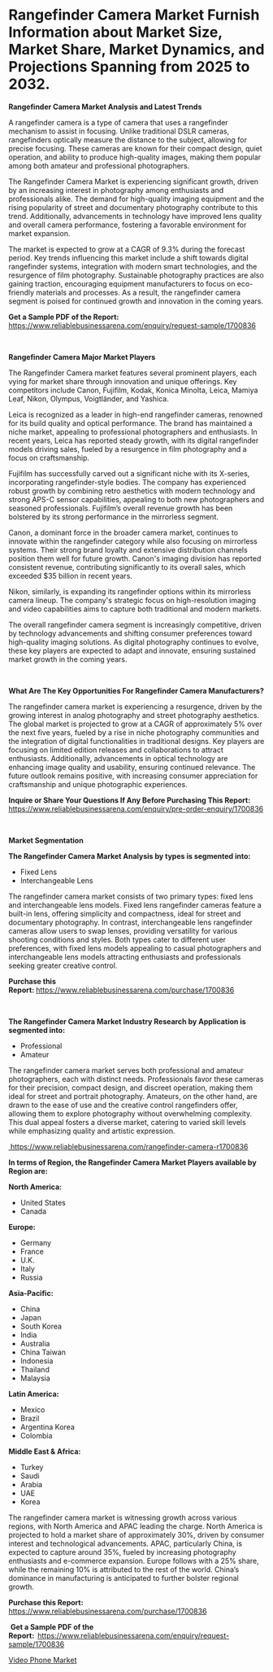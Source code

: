 <p><h1>Rangefinder Camera Market Furnish Information about Market Size, Market Share, Market Dynamics, and Projections Spanning from 2025 to 2032.</h1></p><p><strong>Rangefinder Camera Market Analysis and Latest Trends</strong></p>
<p><p>A rangefinder camera is a type of camera that uses a rangefinder mechanism to assist in focusing. Unlike traditional DSLR cameras, rangefinders optically measure the distance to the subject, allowing for precise focusing. These cameras are known for their compact design, quiet operation, and ability to produce high-quality images, making them popular among both amateur and professional photographers.</p><p>The Rangefinder Camera Market is experiencing significant growth, driven by an increasing interest in photography among enthusiasts and professionals alike. The demand for high-quality imaging equipment and the rising popularity of street and documentary photography contribute to this trend. Additionally, advancements in technology have improved lens quality and overall camera performance, fostering a favorable environment for market expansion.</p><p>The market is expected to grow at a CAGR of 9.3% during the forecast period. Key trends influencing this market include a shift towards digital rangefinder systems, integration with modern smart technologies, and the resurgence of film photography. Sustainable photography practices are also gaining traction, encouraging equipment manufacturers to focus on eco-friendly materials and processes. As a result, the rangefinder camera segment is poised for continued growth and innovation in the coming years.</p></p>
<p><strong>Get a Sample PDF of the Report:&nbsp;</strong> <a href="https://www.reliablebusinessarena.com/enquiry/request-sample/1700836?utm_campaign=2113&utm_medium=2&utm_source=Github&utm_content=ia&utm_term=10022025&utm_id=rangefinder-camera">https://www.reliablebusinessarena.com/enquiry/request-sample/1700836</a></p>
<p>&nbsp;</p>
<p><strong>Rangefinder Camera Major Market Players</strong></p>
<p><p>The Rangefinder Camera market features several prominent players, each vying for market share through innovation and unique offerings. Key competitors include Canon, Fujifilm, Kodak, Konica Minolta, Leica, Mamiya Leaf, Nikon, Olympus, Voigtländer, and Yashica.</p><p>Leica is recognized as a leader in high-end rangefinder cameras, renowned for its build quality and optical performance. The brand has maintained a niche market, appealing to professional photographers and enthusiasts. In recent years, Leica has reported steady growth, with its digital rangefinder models driving sales, fueled by a resurgence in film photography and a focus on craftsmanship.</p><p>Fujifilm has successfully carved out a significant niche with its X-series, incorporating rangefinder-style bodies. The company has experienced robust growth by combining retro aesthetics with modern technology and strong APS-C sensor capabilities, appealing to both new photographers and seasoned professionals. Fujifilm’s overall revenue growth has been bolstered by its strong performance in the mirrorless segment.</p><p>Canon, a dominant force in the broader camera market, continues to innovate within the rangefinder category while also focusing on mirrorless systems. Their strong brand loyalty and extensive distribution channels position them well for future growth. Canon's imaging division has reported consistent revenue, contributing significantly to its overall sales, which exceeded $35 billion in recent years.</p><p>Nikon, similarly, is expanding its rangefinder options within its mirrorless camera lineup. The company's strategic focus on high-resolution imaging and video capabilities aims to capture both traditional and modern markets.</p><p>The overall rangefinder camera segment is increasingly competitive, driven by technology advancements and shifting consumer preferences toward high-quality imaging solutions. As digital photography continues to evolve, these key players are expected to adapt and innovate, ensuring sustained market growth in the coming years.</p></p>
<p>&nbsp;</p>
<p><strong>What Are The Key Opportunities For Rangefinder Camera Manufacturers?</strong></p>
<p><p>The rangefinder camera market is experiencing a resurgence, driven by the growing interest in analog photography and street photography aesthetics. The global market is projected to grow at a CAGR of approximately 5% over the next five years, fueled by a rise in niche photography communities and the integration of digital functionalities in traditional designs. Key players are focusing on limited edition releases and collaborations to attract enthusiasts. Additionally, advancements in optical technology are enhancing image quality and usability, ensuring continued relevance. The future outlook remains positive, with increasing consumer appreciation for craftsmanship and unique photographic experiences.</p></p>
<p><strong>Inquire or Share Your Questions If Any Before Purchasing This Report:</strong> <a href="https://www.reliablebusinessarena.com/enquiry/pre-order-enquiry/1700836?utm_campaign=2113&utm_medium=2&utm_source=Github&utm_content=ia&utm_term=10022025&utm_id=rangefinder-camera">https://www.reliablebusinessarena.com/enquiry/pre-order-enquiry/1700836</a></p>
<p>&nbsp;</p>
<p><strong>Market Segmentation</strong></p>
<p><strong>The Rangefinder Camera Market Analysis by types is segmented into:</strong></p>
<p><ul><li>Fixed Lens</li><li>Interchangeable Lens</li></ul></p>
<p><p>The rangefinder camera market consists of two primary types: fixed lens and interchangeable lens models. Fixed lens rangefinder cameras feature a built-in lens, offering simplicity and compactness, ideal for street and documentary photography. In contrast, interchangeable lens rangefinder cameras allow users to swap lenses, providing versatility for various shooting conditions and styles. Both types cater to different user preferences, with fixed lens models appealing to casual photographers and interchangeable lens models attracting enthusiasts and professionals seeking greater creative control.</p></p>
<p><strong>Purchase this Report:&nbsp;</strong><a href="https://www.reliablebusinessarena.com/purchase/1700836?utm_campaign=2113&utm_medium=2&utm_source=Github&utm_content=ia&utm_term=10022025&utm_id=rangefinder-camera">https://www.reliablebusinessarena.com/purchase/1700836</a></p>
<p>&nbsp;</p>
<p><strong>The Rangefinder Camera Market Industry Research by Application is segmented into:</strong></p>
<p><ul><li>Professional</li><li>Amateur</li></ul></p>
<p><p>The rangefinder camera market serves both professional and amateur photographers, each with distinct needs. Professionals favor these cameras for their precision, compact design, and discreet operation, making them ideal for street and portrait photography. Amateurs, on the other hand, are drawn to the ease of use and the creative control rangefinders offer, allowing them to explore photography without overwhelming complexity. This dual appeal fosters a diverse market, catering to varied skill levels while emphasizing quality and artistic expression.</p></p>
<p><a href="https://www.reliablebusinessarena.com/rangefinder-camera-r1700836?utm_campaign=2113&utm_medium=2&utm_source=Github&utm_content=ia&utm_term=10022025&utm_id=rangefinder-camera">&nbsp;https://www.reliablebusinessarena.com/rangefinder-camera-r1700836</a></p>
<p><strong>In terms of Region, the Rangefinder Camera Market Players available by Region are:</strong></p>
<p>
    <p> <strong> North America: </strong>
        <ul>
            <li>United States</li>
            <li>Canada</li>
        </ul>
        </p> 
    <p> <strong> Europe: </strong>
        <ul>
            <li>Germany</li>
            <li>France</li>
            <li>U.K.</li>
            <li>Italy</li>
            <li>Russia</li>
        </ul>
        </p> 
    <p> <strong> Asia-Pacific: </strong>
        <ul>
            <li>China</li>
            <li>Japan</li>
            <li>South Korea</li>
            <li>India</li>
            <li>Australia</li>
            <li>China Taiwan</li>
            <li>Indonesia</li>
            <li>Thailand</li>
            <li>Malaysia</li>
        </ul>
        </p> 
    <p> <strong> Latin America: </strong>
        <ul>
            <li>Mexico</li>
            <li>Brazil</li>
            <li>Argentina Korea</li>
            <li>Colombia</li>
        </ul>
        </p> 
    <p> <strong> Middle East & Africa: </strong>
        <ul>
            <li>Turkey</li>
            <li>Saudi</li>
            <li>Arabia</li>
            <li>UAE</li>
            <li>Korea</li>
        </ul>
    </p>
    </p>
<p><p>The rangefinder camera market is witnessing growth across various regions, with North America and APAC leading the charge. North America is projected to hold a market share of approximately 30%, driven by consumer interest and technological advancements. APAC, particularly China, is expected to capture around 35%, fueled by increasing photography enthusiasts and e-commerce expansion. Europe follows with a 25% share, while the remaining 10% is attributed to the rest of the world. China’s dominance in manufacturing is anticipated to further bolster regional growth.</p></p>
<p><strong>Purchase this Report: </strong><a href="https://www.reliablebusinessarena.com/purchase/1700836?utm_campaign=2113&utm_medium=2&utm_source=Github&utm_content=ia&utm_term=10022025&utm_id=rangefinder-camera">https://www.reliablebusinessarena.com/purchase/1700836</a></p>
<p>&nbsp;<strong>Get a Sample PDF of the Report:&nbsp;&nbsp;</strong><a href="https://www.reliablebusinessarena.com/enquiry/request-sample/1700836?utm_campaign=2113&utm_medium=2&utm_source=Github&utm_content=ia&utm_term=10022025&utm_id=rangefinder-camera">https://www.reliablebusinessarena.com/enquiry/request-sample/1700836</a></p>
<p><strong></strong></p>
<p><p><a href="https://github.com/mharielmesa/Market-Research-Report-List-5/blob/main/video-phone-market.md?utm_campaign=2113&utm_medium=2&utm_source=Github&utm_content=ia&utm_term=10022025&utm_id=rangefinder-camera">Video Phone Market</a></p></p>